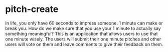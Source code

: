 # pitch-create
In life, you only have 60 seconds to impress someone. 1 minute can make or break you. How do we make sure that you use your 1 minute to actually say something meaningful? This is an application that allows users to use that one minute wisely. The users will submit their one minute pitches and other users will vote on them and leave comments to give their feedback on them.

